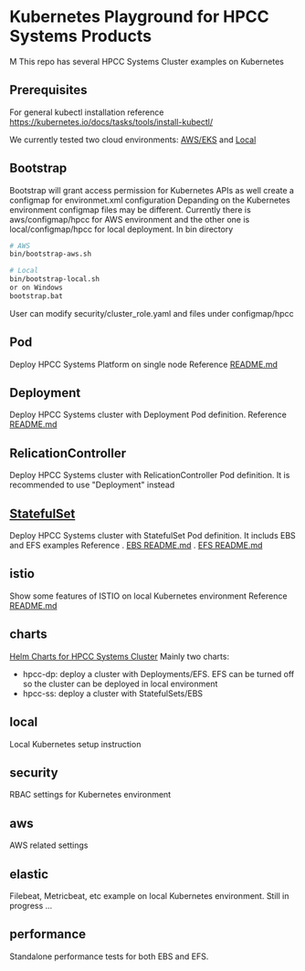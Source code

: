 # Kubernetes Playground for HPCC Systems Products
M
This repo has several HPCC Systems Cluster examples on Kubernetes


## Prerequisites

For general kubectl installation reference https://kubernetes.io/docs/tasks/tools/install-kubectl/

We currently tested two cloud environments: [AWS/EKS](./aws/EKS/README.md) and [Local](./local/README.md)


## Bootstrap
Bootstrap will grant access permission for Kubernetes APIs as well create a configmap for environmet.xml configuration
Depanding on the Kubernetes environment configmap files may be different. Currently there is aws/configmap/hpcc for AWS environment and the other one is local/configmap/hpcc for local deployment.
In bin directory
```sh
# AWS
bin/bootstrap-aws.sh

# Local
bin/bootstrap-local.sh
or on Windows
bootstrap.bat
```
User can modify security/cluster_role.yaml and files under configmap/hpcc

## Pod
Deploy HPCC Systems Platform on single node
Reference [README.md](Pod/README.md)

## Deployment
Deploy HPCC Systems cluster with Deployment Pod definition.
Reference [README.md](Deployment/dp-1/README.md)

## RelicationController
Deploy HPCC Systems cluster with RelicationController Pod definition.
It is recommended to use "Deployment" instead

## [StatefulSet](StatefulSet/README.md)
Deploy HPCC Systems cluster with StatefulSet Pod definition.
It includs EBS and EFS examples
Reference
  . [EBS README.md](StatefulSet/ebs/ebs-1/README.md)
  . [EFS README.md](StatefulSet/efs/efs-1/README.md)

## istio
Show some features of ISTIO on local Kubernetes environment
Reference [README.md](istio/demo/README.md)

## charts

[Helm Charts for HPCC Systems Cluster](charts/README.md)
Mainly two charts:
- hpcc-dp: deploy a cluster with Deployments/EFS.  EFS can be turned off so the cluster can be deployed in local environment
- hpcc-ss: deploy a cluster with StatefulSets/EBS


## local
Local Kubernetes setup instruction

## security
RBAC settings for Kubernetes environment

## aws
AWS related settings

## elastic
Filebeat, Metricbeat, etc example on local Kubernetes environment.
Still in progress ...

## performance
Standalone performance tests for both EBS and EFS.
